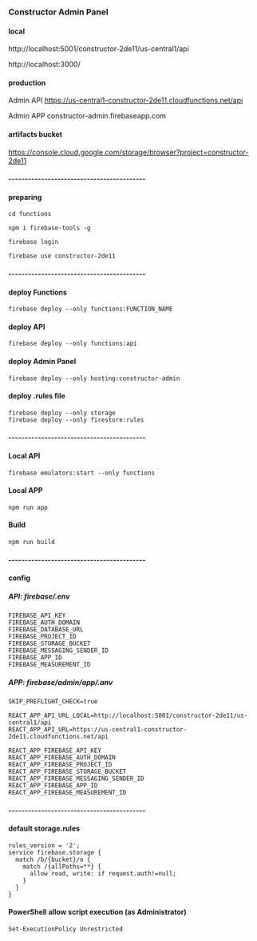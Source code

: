 ### Constructor Admin Panel

#### local
http://localhost:5001/constructor-2de11/us-central1/api

http://localhost:3000/

#### production
Admin API
https://us-central1-constructor-2de11.cloudfunctions.net/api

Admin APP
constructor-admin.firebaseapp.com

#### artifacts bucket
https://console.cloud.google.com/storage/browser?project=constructor-2de11

#### ------------------------------------------

#### preparing
````
cd functions

npm i firebase-tools -g

firebase login

firebase use constructor-2de11
````
#### ------------------------------------------

#### deploy Functions
````
firebase deploy --only functions:FUNCTION_NAME
````
#### deploy API
````
firebase deploy --only functions:api
````
#### deploy Admin Panel
````
firebase deploy --only hosting:constructor-admin
````
#### deploy .rules file
````
firebase deploy --only storage
firebase deploy --only firestore:rules
````
#### ------------------------------------------

#### Local API
````
firebase emulators:start --only functions
````

#### Local APP
````
npm run app
````

#### Build
````
npm run build
````

#### ------------------------------------------

#### config
##### API: firebase/.env
````
FIREBASE_API_KEY
FIREBASE_AUTH_DOMAIN
FIREBASE_DATABASE_URL
FIREBASE_PROJECT_ID
FIREBASE_STORAGE_BUCKET
FIREBASE_MESSAGING_SENDER_ID
FIREBASE_APP_ID
FIREBASE_MEASUREMENT_ID
````
##### APP: firebase/admin/app/.anv
````
SKIP_PREFLIGHT_CHECK=true

REACT_APP_API_URL_LOCAL=http://localhost:5001/constructor-2de11/us-central1/api
REACT_APP_API_URL=https://us-central1-constructor-2de11.cloudfunctions.net/api

REACT_APP_FIREBASE_API_KEY
REACT_APP_FIREBASE_AUTH_DOMAIN
REACT_APP_FIREBASE_PROJECT_ID
REACT_APP_FIREBASE_STORAGE_BUCKET
REACT_APP_FIREBASE_MESSAGING_SENDER_ID
REACT_APP_FIREBASE_APP_ID
REACT_APP_FIREBASE_MEASUREMENT_ID
````
#### ------------------------------------------

#### default storage.rules
```
rules_version = '2';
service firebase.storage {
  match /b/{bucket}/o {
    match /{allPaths=**} {
      allow read, write: if request.auth!=null;
    }
  }
}
```

#### PowerShell allow script execution (as Administrator)
````
Set-ExecutionPolicy Unrestricted
````
